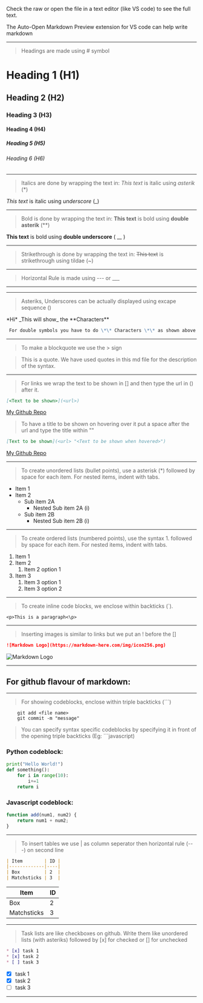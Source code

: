 <!-- Comments -->
Check the raw or open the file in a text editor (like VS code) to see the full text.

The Auto-Open Markdown Preview extension for VS code can help write markdown

---
<!-- Headings -->
> Headings are made using # symbol
# Heading 1 (H1) 
## Heading 2 (H2) 
### Heading 3 (H3)
#### Heading 4 (H4)
##### Heading 5 (H5)
###### Heading 6 (H6)

---
<!-- Italics -->
> Italics are done by wrapping the text in:
*This text* is italic using *asterik* (*)

_This text_ is italic using _underscore_ (_)

---
<!-- Bold -->
> Bold is done by wrapping the text in:
**This text** is bold using **double asterik** (**) 

__This text__ is bold using __double underscore__ ( __ )

---
<!-- Strikethrough -->
> Strikethrough is done by wrapping the text in:
~~This text~~ is strikethrough using tildae (~)

---
<!-- Horizontal Rule -->
> Horizontal Rule is made using --- or ___

---
___

> Asteriks, Underscores can be actually displayed using excape sequence (\) 

\*Hi\* \_This will show\_ the \*\*Characters\*\*
```Markdown
 For double symbols you have to do \*\* Characters \*\* as shown above
```

---
<!-- Blockquote -->
> To make a blockquote we use the > sign

> This is a quote. We have used quotes in this md file for the description of the syntax.

---
<!-- Links -->
> For links we wrap the text to be shown in [] and then type the url in () after it.
```MArkdown
[<Text to be shown>](<url>)
```
[My Github Repo](https://github.com/Quantum-Legend/Programming-notes)

> To have a title to be shown on hovering over it put a space after the url and type the title within ""
```MArkdown
[Text to be shown](<url> "<Text to be shown when hovered>")
```
[My Github Repo](https://github.com/Quantum-Legend/Programming-notes "The github repository for this md file")

---
<!-- Unordered Lists/Bullet points -->
> To create unordered lists (bullet points), use a asterisk (\*) followed by space for each item.
For nested items, indent with tabs.
* Item 1
* Item 2
    * Sub item 2A
        * Nested Sub item 2A (i)
    * Sub item 2B
        * Nested Sub item 2B (i)
---
<!-- Ordered Lists/Numbered points -->
> To create ordered lists (numbered points), use the syntax 1. followed by space for each item.
For nested items, indent with tabs.
1. Item 1
1. Item 2
    1. Item 2 option 1
1. Item 3
    1. Item 3 option 1
    1. Item 3 option 2
---
<!-- Inline Code Blocks -->
> To create inline code blocks, we enclose within backticks (`).

`<p>This is a paragraph<\p>`

---
<!-- Images -->
> Inserting images is similar to links but we put an ! before the []
```Markdown
![Markdown Logo](https://markdown-here.com/img/icon256.png)
```
![Markdown Logo](https://markdown-here.com/img/icon256.png)

---
<!-- Github markdown -->
## For github flavour of markdown:

---
<!-- Code Blocks -->
> For showing codeblocks, enclose within triple backticks (```)

```
    git add <file name>
    git commit -m "message"
```

> You can specify syntax specific codeblocks by specifying it in front of the opening triple backticks (Eg: ```javascript)

### Python codeblock:
```python
print("Hello World!")
def something():
    for i in range(10):
        i+=1
    return i
```
### Javascript codeblock:
```Javascript
function add(num1, num2) {
    return num1 + num2;
}
```

---
<!-- Tables -->
> To insert tables we use | as column seperator then horizontal rule (---) on second line
```Markdown
| Item        | ID |
|-------------|----|
| Box         | 2  |
| Matchsticks | 3  |
```
| Item        | ID |
|-------------|----|
| Box         | 2  |
| Matchsticks | 3  |

---
<!-- Task Lists -->
> Task lists are like checkboxes on github.
Write them like unordered lists (with asteriks) followed by [x] for checked or [] for unchecked
```Markdown
* [x] task 1
* [x] task 2
* [ ] task 3
```
* [x] task 1
* [x] task 2
* [ ] task 3

---